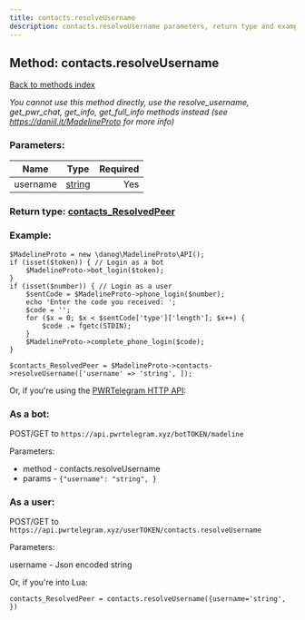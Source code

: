 ```yaml
---
title: contacts.resolveUsername
description: contacts.resolveUsername parameters, return type and example
---
```

## Method: contacts.resolveUsername  
[Back to methods index](index.md)


*You cannot use this method directly, use the resolve_username, get_pwr_chat, get_info, get_full_info methods instead (see https://daniil.it/MadelineProto for more info)*




### Parameters:

| Name     |    Type       | Required |
|----------|:-------------:|---------:|
|username|[string](../types/string.md) | Yes|


### Return type: [contacts\_ResolvedPeer](../types/contacts_ResolvedPeer.md)

### Example:


```
$MadelineProto = new \danog\MadelineProto\API();
if (isset($token)) { // Login as a bot
    $MadelineProto->bot_login($token);
}
if (isset($number)) { // Login as a user
    $sentCode = $MadelineProto->phone_login($number);
    echo 'Enter the code you received: ';
    $code = '';
    for ($x = 0; $x < $sentCode['type']['length']; $x++) {
        $code .= fgetc(STDIN);
    }
    $MadelineProto->complete_phone_login($code);
}

$contacts_ResolvedPeer = $MadelineProto->contacts->resolveUsername(['username' => 'string', ]);
```

Or, if you're using the [PWRTelegram HTTP API](https://pwrtelegram.xyz):

### As a bot:

POST/GET to `https://api.pwrtelegram.xyz/botTOKEN/madeline`

Parameters:

* method - contacts.resolveUsername
* params - `{"username": "string", }`



### As a user:

POST/GET to `https://api.pwrtelegram.xyz/userTOKEN/contacts.resolveUsername`

Parameters:

username - Json encoded string



Or, if you're into Lua:

```
contacts_ResolvedPeer = contacts.resolveUsername({username='string', })
```

